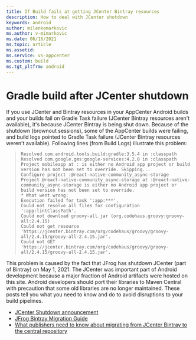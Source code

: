 ```yaml
---
title: If Build fails at getting JCenter Bintray resources
description: How to deal with JCenter shutdown
keywords: android
author: milenkomarkovic
ms.author: v-mimarkovic
ms.date: 06/16/2021
ms.topic: article
ms.assetid: 
ms.service: vs-appcenter
ms.custom: build
ms.tgt_pltfrm: android
---
```


# Gradle build after JCenter shutdown
If you use JCenter and Bintray resources in your AppCenter Android builds and your builds fail on Gradle Task failure (JCenter Bintray resources aren't available), it's because JCenter Bintray is being shut down.
Because of the shutdown (brownout sessions), some of the AppCenter builds were failing, and build logs pointed to Gradle Task failure (JCenter Bintray resources weren't available).
Following lines (from Build Logs) illustrate this problem:

> ```
> Resolved com.android.tools.build:gradle:3.5.4 in :classpath 
> Resolved com.google.gms:google-services:4.2.0 in :classpath 
> Project mobileapp at : is either no Android app project or build version has not been set to override. Skipping...
> Configure project :@react-native-community_async-storage
> Project @react-native-community_async-storage at :@react-native-community_async-storage is either no Android app project or build version has not been set to override.
> * What went wrong:
> Execution failed for task ':app:***'.
> Could not resolve all files for configuration ':app:lintClassPath'.
> Could not download groovy-all.jar (org.codehaus.groovy:groovy-all:2.4.15)
> Could not get resource 'https://jcenter.bintray.com/org/codehaus/groovy/groovy-all/2.4.15/groovy-all-2.4.15.jar'.
> Could not GET 'https://jcenter.bintray.com/org/codehaus/groovy/groovy-all/2.4.15/groovy-all-2.4.15.jar'.
> ```
>

This problem is caused by the fact that JFrog has shutdown JCenter (part of Bintray) on May 1, 2021. The JCenter was important part of Android development because a major fraction of Android artifacts were hosted on this site. 
Android developers should port their libraries to Maven Central with precaution that some old libraries are no longer maintained. 
These posts tell you what you need to know and do to avoid disruptions to your build pipelines.

- [JCenter Shutdown announcement](https://blog.gradle.org/jcenter-shutdown)
- [JFrog Bintray Migration Guide](https://www.jfrog.com/confluence/display/BT/JFrog+Bintray+Migration+Guide)
- [What publishers need to know about migrating from JCenter Bintray to the central repository](https://blog.sonatype.com/what-publishers-need-to-know-about-migrating-from-jcenter-/-bintray-to-the-central-repository)
